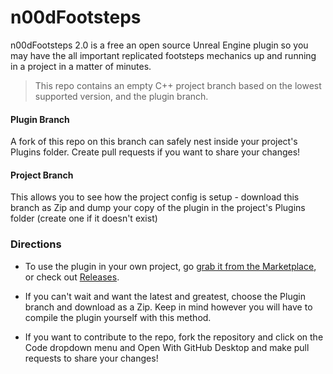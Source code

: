 # n00dFootsteps
n00dFootsteps 2.0 is a free an open source Unreal Engine plugin so you may have the all important replicated footsteps mechanics up and running in a project in a matter of minutes.

> This repo contains an empty C++ project branch based on the lowest supported version,  and the plugin branch. 

#### Plugin Branch

A fork of this repo on this branch can safely nest inside your project's Plugins folder. Create pull requests if you want to share your changes!

#### Project Branch

This allows you to see how the project config is setup - download this branch as Zip and dump your copy of the plugin in the project's Plugins folder (create one if it doesn't exist)

### Directions

* To use the plugin in your own project, go [grab it from the Marketplace](https://www.unrealengine.com/marketplace/en-US/product/n00dfootsteps), or check out [Releases](https://github.com/n00dbeaverstudios/n00dFootsteps/releases). 
 
* If you can't wait and want the latest and greatest, choose the Plugin branch and download as a Zip. Keep in mind however you will have to compile the plugin yourself with this method.

* If you want to contribute to the repo, fork the repository and click on the Code dropdown menu and Open With GitHub Desktop and make pull requests to share your changes!
